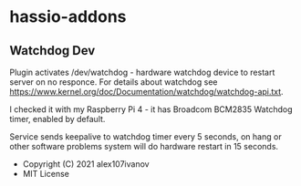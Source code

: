 # hassio-addons

## Watchdog Dev

Plugin activates /dev/watchdog - hardware watchdog device to restart
server on no responce. For details about watchdog see
https://www.kernel.org/doc/Documentation/watchdog/watchdog-api.txt.

I checked it with my Raspberry Pi 4 - it has Broadcom BCM2835 Watchdog
timer, enabled by default.

Service sends keepalive to watchdog timer every 5 seconds, on hang or
other software problems system will do hardware restart in 15 seconds.

- Copyright (C) 2021  alex107ivanov
- MIT License

